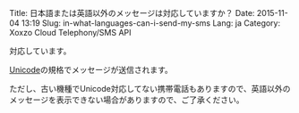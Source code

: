 Title: 日本語または英語以外のメッセージは対応していますか？
Date: 2015-11-04 13:19
Slug: in-what-languages-can-i-send-my-sms
Lang: ja
Category: Xoxzo Cloud Telephony/SMS API

対応しています。

[Unicode](https://ja.wikipedia.org/wiki/Unicode)の規格でメッセージが送信されます。

ただし、古い機種でUnicode対応してない携帯電話もありますので、英語以外のメッセージを表示できない場合がありますので、ご了承ください。
